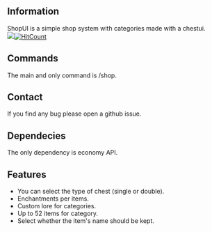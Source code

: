 ## Information
ShopUI is a simple shop system with categories made with a chestui.<br>
[![](https://poggit.pmmp.io/shield.state/ShopUI)](https://poggit.pmmp.io/p/ShopUI)[![HitCount](http://hits.dwyl.io/Todo56/ShopUI.svg)](http://hits.dwyl.io/Todo56/ShopUI)
## Commands
The main and only command is /shop.
## Contact
If you find any bug please open a github issue.
## Dependecies
The only dependency is economy API.
## Features
- You can select the type of chest (single or double).
- Enchantments per items.
- Custom lore for categories.
- Up to 52 items for category.
- Select whether the item's name should be kept.
